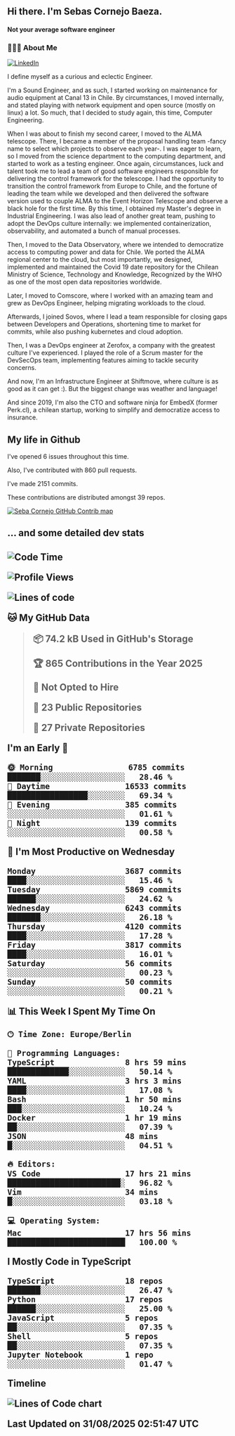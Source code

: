 <h2> Hi there.  I'm Sebas Cornejo Baeza.</h2>
<h4> Not your average software engineer</h4>
<h3> 👨🏻‍💻 About Me </h3>
<a href="http://linkedin.com/in/sebastian-cornejo-baeza/"><img alt="LinkedIn" src="https://img.shields.io/badge/Sebas%20Cornejo%20-informational?style=appveyor&logo=linkedin"></a>


I define myself as a curious and eclectic Engineer.

I'm a Sound Engineer, and as such, I started working on maintenance for audio equipment at Canal 13 in Chile.
By circumstances, I moved internally, and stated playing with network equipment and open source (mostly on linux) 
a lot. So much, that I decided to study again, this time, Computer Engineering.

When I was about to finish my second career, I moved to the ALMA telescope. There, I became a member of the proposal handling team
-fancy name to select which projects to observe each year-. 
I was eager to learn, so I moved from the science department to the computing department, and started to work as 
a testing engineer. Once again, circumstances, luck and talent took me to lead a team of good software engineers 
responsible for delivering the control framework for the telescope. I had the opportunity to transition the control framework from
Europe to Chile, and the fortune of leading the team while we developed and then delivered the software
version used to couple ALMA to the Event Horizon Telescope and observe a black hole for the first time.
By this time, I obtained my Master's degree in Industrial Engineering.
I was also lead of another great team, pushing to adopt the DevOps culture internally: we implemented containerization, observability, and automated a bunch of manual processes.

Then, I moved to the Data Observatory, where we intended to democratize access to computing power
and data for Chile. We ported the ALMA regional center to the cloud, but most importantly, we designed, implemented
and maintained the Covid 19 date repository for the Chilean Ministry of Science, Technology and Knowledge, Recognized by the WHO as one of the most open
data repositories worldwide.

Later, I moved to Comscore, where I worked with an amazing team and grew as DevOps Engineer, helping migrating workloads to the cloud.

Afterwards, I joined Sovos, where I lead a team responsible for closing gaps between Developers and Operations, shortening time to market for commits, while
also pushing kubernetes and cloud adoption.

Then, I was a DevOps engineer at Zerofox, a company with the greatest culture I've experienced. I played the role of a Scrum master for the DevSecOps team,
implementing features aiming to tackle security concerns.

And now, I'm an Infrastructure Engineer at Shiftmove, where culture is as good as it can get :). But the biggest change was weather and language!
 
And since 2019, I'm also the CTO and software ninja for EmbedX (former Perk.cl), a chilean startup, working to simplify and democratize access to insurance.

<h2> My life in Github </h2>

I've opened 6 issues throughout this time.

Also, I've contributed with 860 pull requests.

I've made 2151 commits.

These contributions are distributed amongst 39 repos.

<a href="https://github.com/scornejob/scornejob">
  <picture>
    <source media="(prefers-color-scheme: dark)" srcset="https://raw.githubusercontent.com/scornejob/scornejob/master/profile-3d-contrib/profile-night-green.svg">
    <img alt="Seba Cornejo GitHub Contrib map" src="https://raw.githubusercontent.com/scornejob/scornejob/master/profile-3d-contrib/profile-gitblock.svg">
  </picture>
</a>

<h2>... and some detailed dev stats<h2>

<!--START_SECTION:waka-->
![Code Time](http://img.shields.io/badge/Code%20Time-1%2C294%20hrs%2020%20mins-blue)

![Profile Views](http://img.shields.io/badge/Profile%20Views-0-blue)

![Lines of code](https://img.shields.io/badge/From%20Hello%20World%20I%27ve%20Written-11.3%20million%20lines%20of%20code-blue)

**🐱 My GitHub Data** 

> 📦 74.2 kB Used in GitHub's Storage 
 > 
> 🏆 865 Contributions in the Year 2025
 > 
> 🚫 Not Opted to Hire
 > 
> 📜 23 Public Repositories 
 > 
> 🔑 27 Private Repositories 
 > 
**I'm an Early 🐤** 

```text
🌞 Morning                6785 commits        ███████░░░░░░░░░░░░░░░░░░   28.46 % 
🌆 Daytime                16533 commits       █████████████████░░░░░░░░   69.34 % 
🌃 Evening                385 commits         ░░░░░░░░░░░░░░░░░░░░░░░░░   01.61 % 
🌙 Night                  139 commits         ░░░░░░░░░░░░░░░░░░░░░░░░░   00.58 % 
```
📅 **I'm Most Productive on Wednesday** 

```text
Monday                   3687 commits        ████░░░░░░░░░░░░░░░░░░░░░   15.46 % 
Tuesday                  5869 commits        ██████░░░░░░░░░░░░░░░░░░░   24.62 % 
Wednesday                6243 commits        ███████░░░░░░░░░░░░░░░░░░   26.18 % 
Thursday                 4120 commits        ████░░░░░░░░░░░░░░░░░░░░░   17.28 % 
Friday                   3817 commits        ████░░░░░░░░░░░░░░░░░░░░░   16.01 % 
Saturday                 56 commits          ░░░░░░░░░░░░░░░░░░░░░░░░░   00.23 % 
Sunday                   50 commits          ░░░░░░░░░░░░░░░░░░░░░░░░░   00.21 % 
```


📊 **This Week I Spent My Time On** 

```text
🕑︎ Time Zone: Europe/Berlin

💬 Programming Languages: 
TypeScript               8 hrs 59 mins       █████████████░░░░░░░░░░░░   50.14 % 
YAML                     3 hrs 3 mins        ████░░░░░░░░░░░░░░░░░░░░░   17.08 % 
Bash                     1 hr 50 mins        ███░░░░░░░░░░░░░░░░░░░░░░   10.24 % 
Docker                   1 hr 19 mins        ██░░░░░░░░░░░░░░░░░░░░░░░   07.39 % 
JSON                     48 mins             █░░░░░░░░░░░░░░░░░░░░░░░░   04.51 % 

🔥 Editors: 
VS Code                  17 hrs 21 mins      ████████████████████████░   96.82 % 
Vim                      34 mins             █░░░░░░░░░░░░░░░░░░░░░░░░   03.18 % 

💻 Operating System: 
Mac                      17 hrs 56 mins      █████████████████████████   100.00 % 
```

**I Mostly Code in TypeScript** 

```text
TypeScript               18 repos            ███████░░░░░░░░░░░░░░░░░░   26.47 % 
Python                   17 repos            ██████░░░░░░░░░░░░░░░░░░░   25.00 % 
JavaScript               5 repos             ██░░░░░░░░░░░░░░░░░░░░░░░   07.35 % 
Shell                    5 repos             ██░░░░░░░░░░░░░░░░░░░░░░░   07.35 % 
Jupyter Notebook         1 repo              ░░░░░░░░░░░░░░░░░░░░░░░░░   01.47 % 
```



**Timeline**

![Lines of Code chart](https://raw.githubusercontent.com/scornejob/scornejob/master/assets/bar_graph.png)


 Last Updated on 31/08/2025 02:51:47 UTC
<!--END_SECTION:waka-->
